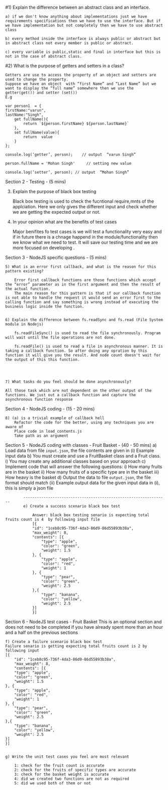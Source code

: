#1) Explain the difference between an abstract class and an interface.
 
    a) if we don't know anything about implementations just we have requirements specifications then we have to use the interface. But if we have implementation but not completely then we have to use abstract class
	
    b) every method inside the interface is always public or abstract but in abstract class not every member is public or abstract.
	
    c) every variable is public,static and final in interface but this is not in the case of abstract class.

#2) What is the purpose of getters and setters in a class?

	Getters are use to access the property of an object and setters are used to change the property. 
	Suppose we have an object  with “first Name” and “Last Name” but we want to display the “full name” somewhere then we use the getter(get()) and setter (set())  
    E.g 

    var person1  = {
    firstName:"varun",
    lastName:"Singh",
        get fullName(){
            return `${person.firstName} ${person.lastName}`
        },
        set fullName(value){
            return  value  
        }
    };

    console.log(‘getter’, person);    // output  “varun Singh”

    person.fullName = 'Mohan Singh'     // setting new value

    console.log(‘setter’, person); // output  “Mohan Singh”


	
Section 2 - Testing - (5 mins)

3) Explain the purpose of black box testing
	 
      Black box testing is used to check the fucntional require,mnts of the applciation. Here we only gives the different input and check whether we are getting the expected output or not. 

4) In your opinion what are the benefits of test cases
	
	Major benifites fo test cases is we will test a functionality very easy and if in future there is a chnage happend in the module/functionality then we know what we need to test. It will save our testing time and we are more focused on developing . 

Section 3 - NodeJS specific questions - (5 mins)
    
    5) What is an error first callback, and what is the reason for this pattern existing?
	
        Error first callback functions are those functions which accept the “error” parameter as in the first argument and then the result of the actual function. 
        The main reason for this pattern is that if our callback function is not able to handle the request it would send an error first to the calling function and say something is wrong instead of executing the business logic inside the function. 


    6) Explain the difference between fs.readSync and fs.read (File System module in Nodejs)
        
        fs.readFileSync() is used to read the file synchronously. Program will wait until the file operations are not done. 

        fs.readFile() is used to read a file in asynchronous manner. It is taking a callback function. So after doing any opration by this function it will give you the result. And node count doesn't wait for the output of this this function.  




    7) What tasks do you feel should be done asynchronously?

	All those task which are not dependent on the other output of the functions. We just out a callback function and capture the asynchronous function response

Section 4 - NodeJS coding - (15 - 20 mins)

    8) (a) is a trivial example of callback hell
        Refactor the code for the better, using any techniques you are aware of
        Place code in load_contents.js
        Take path as an argument

Section 5 - NodeJS coding with classes - Fruit Basket - (40 - 50 mins)
            a) Load data from file `input.json`, the file contents are given in (i) Example input data
            b) You must create and use a FruitBasket class and a Fruit class.
            i) You may create any additional classes based on your approach 
            c) Implement code that will answer the following questions:
            i) How many fruits are in the basket
            ii) How many fruits of a specific type are in the basket
            iii) How heavy is the basket
            d) Output the data to file `output.json`, the file format should match (ii) Example output data for the given input data in (i), this is simply a json file
            
            ----------------------------------------------------------------
            e) Create a success scenario black box test
      
                Answer: black box testing senario is expecting total fruits count is 4  by following input file
                [{
                "id": "1ceb8c95-736f-4da3-86d9-86d55893b38a",
                "max_weight": 8,
                "contents": [{
                    "type": "apple",
                    "color": "green",
                    "weight": 1.5
                }, {
                    "type": "apple",
                    "color": "red",
                    "weight": 1
                }, {
                    "type": "pear",
                    "color": "green",
                    "weight": 2.5
                },{
                    "type": "banana",
                    "color": "yellow",
                    "weight": 2.5
                }]
                }]



      


Section 6 - NodeJS test cases - Fruit Basket 
    This is an optional section and does not need to be completed if you have already spent more than an hour and a half on the previous sections

    f) Create a failure scenario black box test
    Failure senario is getting expecting total fruits count is 2 by following input 
    [{
        "id": "1ceb8c95-736f-4da3-86d9-86d55893b38a",
        "max_weight": 8,
        "contents": [{
        "type": "apple",
        "color": "green",
        "weight": 1.5
    }, {
        "type": "apple",
        "color": "red",
        "weight": 1
    }, {
        "type": "pear",
        "color": "green",
        "weight": 2.5
    },{
        "type": "banana",
        "color": "yellow",
        "weight": 2.5
    }]
    }]


    g) Write the unit test cases you feel are most relevant
    
        1: check for the fruit count is accurate
        2: check for the fruits of specific types are accurate
        3: check for the basket weight is accurate
        4: did we created two functions are not as required
        5: did we used both of them or not

